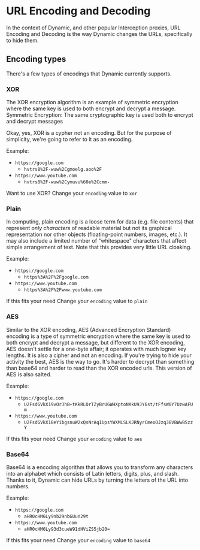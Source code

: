 # URL Encoding and Decoding 

In the context of Dynamic, and other popular Interception proxies, URL Encoding and Decoding is the way Dynamic changes the URLs, specifically to hide them. 

## Encoding types 
There's a few types of encodings that Dynamic currently supports. 

### XOR 
The XOR encryption algorithm is an example of symmetric encryption where the same key is used to both encrypt and decrypt a message. Symmetric Encryption: The same cryptographic key is used both to encrypt and decrypt messages

Okay, yes, XOR is a cypher not an encoding. But for the purpose of simplicity, we're going to refer to it as an encoding. 

Example: 
* `https://google.com`
    * `hvtrs8%2F-wuw%2Cgmoelg.aoo%2F`
* `https://www.youtube.com`
    * `hvtrs8%2F-wuw%2Cymuvu%60e%2Ccmm-`

Want to use XOR? Change your `encoding` value to `xor`

### Plain
In computing, plain encoding is a loose term for data (e.g. file contents) that represent *only characters* of readable material but not its graphical representation nor other objects (floating-point numbers, images, etc.). It may also include a limited number of "whitespace" characters that affect simple arrangement of text. 
Note that this provides very little URL cloaking. 

Example: 
* `https://google.com`
    * `https%3A%2F%2Fgoogle.com`
* `https://www.youtube.com`
    * `https%3A%2F%2Fwww.youtube.com`

If this fits your need Change your `encoding` value to `plain`

### AES
Similar to the XOR encoding, AES (Advanced Encryption Standard) encoding is a type of symmetric encryption where the same key is used to both encrypt and decrypt a message, but different to the XOR encoding, AES doesn't settle for a one-byte affair; it operates with much logner key lengths. It is also a cipher and not an encoding. If you're trying to hide your activity the best, AES is the way to go. It's harder to decrypt than something than base64 and harder to read than the XOR encoded urls. This version of AES is also salted.

Example: 
* `https://google.com`
    * `U2FsdGVkX19vOrJhB+tKkRLOrTZyBrUGWHXptoNXkU9JY6st/tFfsW0Y7UzwAFUm`
* `https://www.youtube.com`
    * `U2FsdGVkX18eYibgsnuW2xQsNrAqIUpsYWXMLSLKJRNyrCmeoOJzq38VBWwBSzzY`

If this fits your need Change your `encoding` value to `aes`

### Base64
Base64 is a encoding algorithm that allows you to transform any characters into an alphabet which consists of Latin letters, digits, plus, and slash. Thanks to it, Dynamic can hide URLs by turning the letters of the URL into numbers.

Example: 
* `https://google.com`
    * `aHR0cHM6Ly9nb29nbGUuY29t`
* `https://www.youtube.com`
    * `aHR0cHM6Ly93d3cueW91dHViZS5jb20=`

If this fits your need Change your `encoding` value to `base64`


